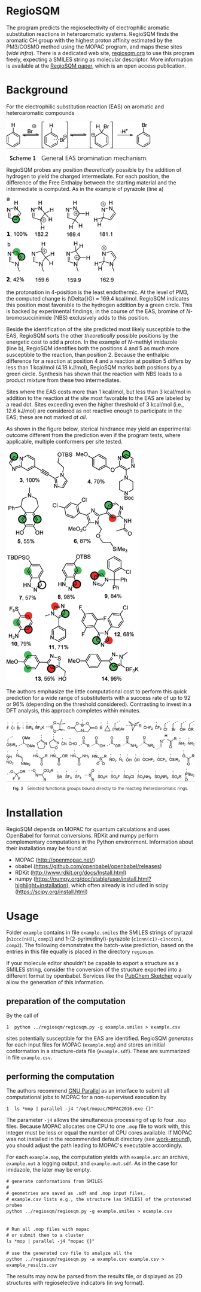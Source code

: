 

# RegioSQM

The program predicts the regioselectivity of electrophilic aromatic
substitution reactions in heteroaromatic systems. RegioSQM finds the
aromatic CH group with the highest proton affinity estimated by the
PM3/COSMO method using the MOPAC program, and maps these sites (*vide
infra*).  There is a dedicated web site, [regiosqm.org](http://regiosqm.org) to use this
program freely, expecting a SMILES string as molecular descriptor.
More information is available at the [RegioSQM paper](https://doi.org/10.1039/C7SC04156J), which is an open
access publication.


# Background

For the electrophilic substitution reaction (EAS) on aromatic and
heteroaromatic compounds

![img](./doc_support/scheme_1_050.png)

RegioSQM probes any position *theoretically* possible by the addition
of hydrogen to yield the charged intermediate.  For each position, the
difference of the Free Enthalpy between the starting material and the
intermediate is computed.  As in the example of pyrazole (line a)

![img](./doc_support/figure_1_050.png)

the protonation in 4-position is the least endothermic.  At the level
of PM3, the computed change is \(\Delta{}G\) = 169.4 kcal/mol.  RegioSQM
indicates this position most favorable to the hydrogen addition by a
green circle.  This is backed by experimental findings; in the course
of the EAS, bromine of *N*-bromosuccinimide (NBS) exclusively adds to
this position.

Beside the identification of the site predicted most likely
susceptible to the EAS, RegioSQM sorts the other *theoretically*
possible positions by the energetic cost to add a proton.  In the
example of *N*-methlyl imidazole (line b), RegioSQM identifies both
the positions 4 and 5 as much more susceptible to the reaction, than
position 2.  Because the enthalpic difference for a reaction at
position 4 and a reaction at position 5 differs by less than
1 kcal/mol (4.18 kJ/mol), RegioSQM marks both positions by a green
circle.  Synthesis has shown that the reaction with NBS leads to a
product mixture from these two intermediates.

Sites where the EAS costs more than 1 kcal/mol, but less than
3 kcal/mol in addition to the reaction at the site most favorable to
the EAS are labeled by a read dot.  Sites exceeding even the higher
threshold of 3 kcal/mol (i.e., 12.6 kJ/mol) are considered as not
reactive enough to participate in the EAS; these are not marked *at
all*.

As shown in the figure below, sterical hindrance may yield an
experimental outcome different from the prediction even if the program
tests, where applicable, multiple conformers per site tested.

![img](./doc_support/figure_4_050.png)

The authors emphasize the little computational cost to perform this
quick prediction for a wide range of substitutents with a success rate
of up to 92 or 96% (depending on the threshold considered).
Contrasting to invest in a DFT analysis, this approach completes
within minutes.

![img](./doc_support/figure_3_050.png)


# Installation

RegioSQM depends on MOPAC for quantum calculations and uses OpenBabel
for format conversions.  RDKit and numpy perform complementary
computations in the Python environment.  Information about their
installation may be found at

-   MOPAC (<http://openmopac.net/>)
-   obabel (<https://github.com/openbabel/openbabel/releases>)
-   RDKit (<http://www.rdkit.org/docs/Install.html>)
-   numpy
    (<https://numpy.org/doc/stable/user/install.html?highlight=installation>),
    which often already is included in scipy
    (<https://scipy.org/install.html>)


# Usage

Folder `example` contains in file `example.smiles` the SMILES strings
of pyrazol (`n1ccc[nH]1`, `comp1`) and 1-(2-pyrimidinyl)-pyrazole
(`c1cnn(c1)-c1ncccn1`, `comp2`).  The following demonstrates the
batch-wise prediction, based on the entries in this file equally is
placed in the directory `regiosqm`.

If your molecule editor shouldn't be capable to export a structure as
a SMILES string, consider the conversion of the structure exported
into a different format by openbabel.  Services like the [PubChem
Sketcher](https://pubchem.ncbi.nlm.nih.gov/edit3/index.html) equally allow the generation of this information.


## preparation of the computation

By the call of

    1  python ../regiosqm/regiosqm.py -g example.smiles > example.csv

sites potentially susceptible for the EAS are identified.  RegioSQM
*generates* for each input files for MOPAC (`example.mop`) and
stores an initial conformation in a structure-data file
(`example.sdf`).  These are summarized in file `example.csv`.


## performing the computation

The authors recommend [GNU Parallel](https://www.gnu.org/software/parallel/) as an interface to submit all
computational jobs to MOPAC for a non-supervised execution by

    1  ls *mop | parallel -j4 "/opt/mopac/MOPAC2016.exe {}"

The parameter `-j4` allows the simultaneous processing of up to
four `.mop` files.  Because MOPAC allocates one CPU to one `.mop`
file to work with, this integer must be less or equal the number of
CPU cores available.  If MOPAC was not installed in the recommended
default directory (see [work-around](http://openmopac.net/Manual/trouble_shooting.html#default%20location)), you should adjust the path
leading to MOPAC's executable accordingly.

For each `example.mop`, the computation yields with `example.arc`
an archive, `example.out` a logging output, and `example.out.sdf`.
As in the case for imidazole, the later may be empty.

    # generate conformations from SMILES
    #
    # geometries are saved as .sdf and .mop input files,
    # example.csv lists e.g., the structure (as SMILES) of the protonated probes
    python ../regiosqm/regiosqm.py -g example.smiles > example.csv
    
    
    # Run all .mop files with mopac
    # or submit them to a cluster
    ls *mop | parallel -j4 "mopac {}"
    
    # use the generated csv file to analyze all the 
    python ../regiosqm/regiosqm.py -a example.csv example.csv > example_results.csv

The results may now be parsed from the results file, or displayed as
2D structures with regioselective indicators (in svg format).

